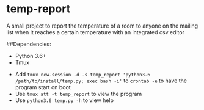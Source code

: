 # temp-report
A small project to report the temperature of a room to anyone on the mailing list when it reaches a certain temperature with an integrated csv editor

##Dependencies:

* Python 3.6+
* Tmux

- Add `tmux new-session -d -s temp_report 'python3.6 /path/to/install/temp.py; exec bash -i'` to `crontab -e` to have the program start on boot
- Use `tmux att -t temp_report` to view the program
- Use `python3.6 temp.py -h` to view help
